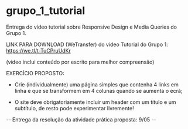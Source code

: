 # grupo_1_tutorial
Entrega do vídeo tutorial sobre Responsive Design e Media Queries do Grupo 1.

LINK PARA DOWNLOAD (WeTransfer) do vídeo Tutorial do Grupo 1: https://we.tl/t-TuCPruUdKr

(vídeo inclui conteúdo por escrito para melhor compreensão)

EXERCÍCIO PROPOSTO:

* Crie (individualmente) uma página simples que contenha 4 links em linha e que se transformem em 4 colunas quando se aumenta o ecrã;

* O site deve obrigatoriamente incluir um header com um título e um subtítulo, de resto pode experimentar livremente!

--  Entrega da resolução da atividade prática proposta: 9/05 --
